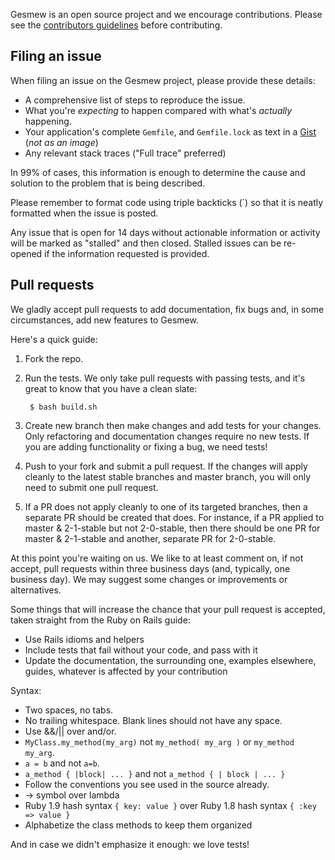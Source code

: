 Gesmew is an open source project and we encourage contributions.  Please see the
[contributors guidelines](https://guides.gesmewcommerce.com/developer/contributing.html)
before contributing.

## Filing an issue

When filing an issue on the Gesmew project, please provide these details:

* A comprehensive list of steps to reproduce the issue.
* What you're *expecting* to happen compared with what's *actually* happening.
* Your application's complete `Gemfile`, and `Gemfile.lock` as text in a [Gist](https://gist.github.com) (*not as an image*)
* Any relevant stack traces ("Full trace" preferred)

In 99% of cases, this information is enough to determine the cause and solution
to the problem that is being described.

Please remember to format code using triple backticks (\`) so that it is neatly
formatted when the issue is posted.

Any issue that is open for 14 days without actionable information or activity
will be marked as "stalled" and then closed. Stalled issues can be re-opened if
the information requested is provided.

## Pull requests

We gladly accept pull requests to add documentation, fix bugs and, in some circumstances,
add new features to Gesmew.

Here's a quick guide:

1. Fork the repo.

2. Run the tests. We only take pull requests with passing tests, and it's great
to know that you have a clean slate:

        $ bash build.sh

3. Create new branch then make changes and add tests for your changes. Only
refactoring and documentation changes require no new tests. If you are adding
functionality or fixing a bug, we need tests!

4. Push to your fork and submit a pull request. If the changes will apply cleanly
to the latest stable branches and master branch, you will only need to submit one
pull request.

5. If a PR does not apply cleanly to one of its targeted branches, then a separate
PR should be created that does. For instance, if a PR applied to master & 2-1-stable but not 2-0-stable, then there should be one PR for master & 2-1-stable and another, separate PR for 2-0-stable.

At this point you're waiting on us. We like to at least comment on, if not
accept, pull requests within three business days (and, typically, one business
day). We may suggest some changes or improvements or alternatives.

Some things that will increase the chance that your pull request is accepted,
taken straight from the Ruby on Rails guide:

* Use Rails idioms and helpers
* Include tests that fail without your code, and pass with it
* Update the documentation, the surrounding one, examples elsewhere, guides,
  whatever is affected by your contribution

Syntax:

* Two spaces, no tabs.
* No trailing whitespace. Blank lines should not have any space.
* Use &&/|| over and/or.
* `MyClass.my_method(my_arg)` not `my_method( my_arg )` or `my_method my_arg`.
* `a = b` and not `a=b`.
* `a_method { |block| ... }` and not `a_method { | block | ... }`
* Follow the conventions you see used in the source already.
* -> symbol over lambda
* Ruby 1.9 hash syntax `{ key: value }` over Ruby 1.8 hash syntax `{ :key => value }`
* Alphabetize the class methods to keep them organized

And in case we didn't emphasize it enough: we love tests!
